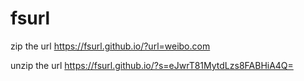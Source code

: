 # fsurl
zip the url
https://fsurl.github.io/?url=weibo.com

unzip the url
https://fsurl.github.io/?s=eJwrT81MytdLzs8FABHiA4Q=
